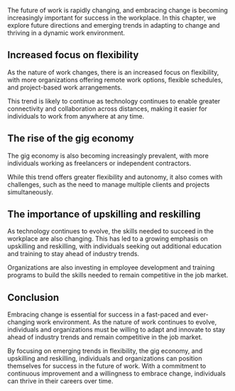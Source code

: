 
The future of work is rapidly changing, and embracing change is becoming increasingly important for success in the workplace. In this chapter, we explore future directions and emerging trends in adapting to change and thriving in a dynamic work environment.

Increased focus on flexibility
------------------------------

As the nature of work changes, there is an increased focus on flexibility, with more organizations offering remote work options, flexible schedules, and project-based work arrangements.

This trend is likely to continue as technology continues to enable greater connectivity and collaboration across distances, making it easier for individuals to work from anywhere at any time.

The rise of the gig economy
---------------------------

The gig economy is also becoming increasingly prevalent, with more individuals working as freelancers or independent contractors.

While this trend offers greater flexibility and autonomy, it also comes with challenges, such as the need to manage multiple clients and projects simultaneously.

The importance of upskilling and reskilling
-------------------------------------------

As technology continues to evolve, the skills needed to succeed in the workplace are also changing. This has led to a growing emphasis on upskilling and reskilling, with individuals seeking out additional education and training to stay ahead of industry trends.

Organizations are also investing in employee development and training programs to build the skills needed to remain competitive in the job market.

Conclusion
----------

Embracing change is essential for success in a fast-paced and ever-changing work environment. As the nature of work continues to evolve, individuals and organizations must be willing to adapt and innovate to stay ahead of industry trends and remain competitive in the job market.

By focusing on emerging trends in flexibility, the gig economy, and upskilling and reskilling, individuals and organizations can position themselves for success in the future of work. With a commitment to continuous improvement and a willingness to embrace change, individuals can thrive in their careers over time.
